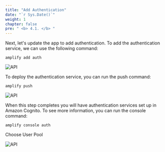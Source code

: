 ```yaml
---
title: "Add Authentication"
date: "`r Sys.Date()`"
weight: 1
chapter: false
pre: " <b> 4.1. </b> "
---
```


Next, let's update the app to add authentication.
To add the authentication service, we can use the following command:

```
amplify add auth
```

![API](/images/4-auth/auth-01.png)

To deploy the authentication service, you can run the push command:

```
amplify push
```

![API](/images/4-auth/auth-02.png)

When this step completes you will have authentication services set up in Amazon Cognito. To see more information, you can run the console command:

```
amplify console auth
```

Choose User Pool

![API](/images/4-auth/auth-03.png)
